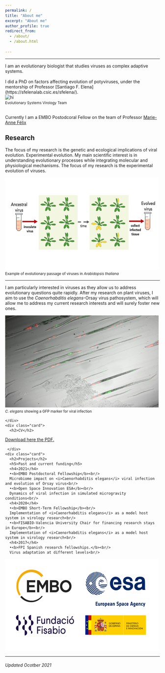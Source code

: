 ```yaml
---
permalink: /
title: "About me"
excerpt: "About me"
author_profile: true
redirect_from: 
  - /about/
  - /about.html

---
```


<hr/>
I am an evolutionary biologist that studies viruses as complex adaptive systems. 
<br/>
<br/> I did a PhD on factors affecting evolution of potyviruses, under the mentorship of Professor [Santiago F. Elena](https://sfelenalab.csic.es/sfelena/).<br/> 
<img src="/images/New_20211108_Santi.jpeg" alt="hi" class="center" height="300" width="500"/> <br/>
<small>Evolutionary Systems Virology Team</small><br/> 
<br/> 

Currently I am a EMBO Postodcoral Fellow on the team of Professor [Marie-Anne Félix](https://www.ibens.ens.fr/?rubrique29&lang=en) <br/>


<div class="row">
  <div class="leftcolumn">
    <div class="card">
      <h2>Research</h2>
      The focus of my research is the genetic and ecological implications of viral evolution. Experimental evolution. 
      My main scientific interest is in understanding evolutionary processes while integrating molecular and physiological mechanisms. The focus of my research is the experimental evolution of viruses.
      
<img src="/images/passage2.png" alt="hi" class="center" height="300" width="500"/> <br/>
<small>Example of evolutionary passage of viruses in <i>Arabidopsis thaliana</i></small>
      
<hr/>    
I am particularly interested in viruses as they allow us to address evolutionary questions quite rapidly. After my research on plant viruses, I aim to use the <i>Caenorhabditis elegans</i>-Orsay virus pathosystem, which will allow me to address my current research interests and will surely foster new ones. 

<img src="/images/worms_orv.png" alt="hi" class="center" height="300" width="500"/> <br/>
<small><i>C. elegans</i> showing a GFP marker for viral infection</small>

    </div>
    <div class="card">
      <h2>CV</h2>
<a href="https://github.com/GonzalezRvirus/RubenGonzalez.github.io/raw/master/_pages/CV.pdf" target="_blank">Download here the PDF.</a>
    </div>
    
     </div>
    <div class="card">
      <h2>Projects</h2>
      <h5>Past and current funding</h5>
      <h4>2021</h4>
      •<b>EMBO Postdoctoral Fellowship</b><br/>
      Microbiome impact on <i>Caenorhabditis elegans</i> viral infection and evolution of Orsay virus<br/>
      •<b>Open Space Innovation ESA</b><br/>
      Dynamics of viral infection in simulated microgravity conditions<br/>
      <h4>2020</h4>
      •<b>EMBO Short-Term Fellowship</b><br/>
      Implementation of <i>Caenorhabditis elegans</i> as a model host system in virology research<br/>
      •<b>FISABIO-Valencia University Chair for financing research stays in Europe</b><br/>
      Implementation of <i>Caenorhabditis elegans</i> as a model host system in virology research<br/>
      <h4>2017</h4>
      •<b>FPI Spanish research fellowships.</b><br/>
      Virus adaptation at different levels<br/>
<img src="/images/funding.png" alt="hi" class="center" height="300" width="500"/> 
       </div>
  
<hr/>
<div class="footer">
  <h6>Updated Ocotber 2021</h6>
</div>
